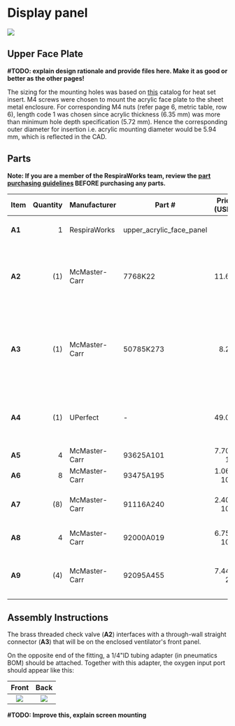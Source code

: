 # Display panel

![](images/through-fitting_1.jpg)

## Upper Face Plate

**#TODO: explain design rationale and provide files here. Make it as good or better as the other pages!**

The sizing for the mounting holes was based on [this](https://www.pemnet.com/fastening_products/pdf/sidata.pdf) catalog
for heat set insert.
M4 screws were chosen to mount the acrylic face plate to the sheet metal enclosure.
For corresponding M4 nuts (refer page 6, metric table, row 6), length code 1 was chosen since acrylic thickness
(6.35 mm) was more than minimum hole depth specification (5.72 mm).
Hence the corresponding outer diameter for insertion i.e. acrylic mounting diameter would be 5.94 mm, which is
reflected in the CAD.

## Parts

**Note: If you are a member of the RespiraWorks team, review the [part purchasing guidelines][ppg]
BEFORE purchasing any parts.**

[ppg]: ../../purchasing_guidelines.md
[pneu]: ../pneumatics
[brain]: ../../brain

| Item | Quantity  | Manufacturer  | Part #                   | Price (USD)  | Sources[*][ppg]| Notes |
| ---- |----------:| ------------- | ------------------------ | ------------:|:----------:|:------|
|**A1**| 1         | RespiraWorks  | upper_acrylic_face_panel |              | [C][a1rw]   | Upper acrylic face panel |
|**A2**| (1)       | McMaster-Carr | 7768K22                  | 11.62        | [C][a2mcmc] | brass threaded check valve, **DUPLICATE in [pneumatic assembly][pneu]** |
|**A3**| (1)       | McMaster-Carr | 50785K273                | 8.23         | [C][a3mcmc] | through-wall straight connector, 1/4NPT female, **DUPLICATE in [pneumatic assembly][pneu]** |
|**A4**| (1)       | UPerfect      | -                        | 49.00        | [A][a4ali]  | 7" capacitive touchscreen, **DUPLICATE in [brain build][brain]** |
|**A5**| 4         | McMaster-Carr | 93625A101                | 7.70 / 10    | [C][a5mcmc] | M2 locknut |
|**A6**| 8         | McMaster-Carr | 93475A195                | 1.06 / 100   | [C][a6mcmc] | M2 washer, 5mm OD |
|**A7**| (8)       | McMaster-Carr | 91116A240                | 2.40 / 100   | [C][a7mcmc] | M2 washer, 7mm OD, **alternate to A6** |
|**A8**| 4         | McMaster-Carr | 92000A019                | 6.75 / 100   | [C][a8mcmc] | M2 screw 12mm, phillips drive |
|**A9**| (4)       | McMaster-Carr | 92095A455                | 7.44 / 24    | [C][a9mcmc] | M2 screw 12mm, hex drive, **alternate to A8** |

[a1rw]:    #upper-face-plate
[a2mcmc]:  https://www.mcmaster.com/7768K22/
[a3mcmc]:  https://www.mcmaster.com/50785K273/
[a4ali]:   https://www.aliexpress.com/item/4000747984746.html
[a5mcmc]: https://www.mcmaster.com/93625A101/
[a6mcmc]: https://www.mcmaster.com/93475A195/
[a7mcmc]: https://www.mcmaster.com/91116A240/
[a8mcmc]: https://www.mcmaster.com/92000A019/
[a9mcmc]: https://www.mcmaster.com/92095A455/

## Assembly Instructions

The brass threaded check valve (**A2**) interfaces with a through-wall straight connector (**A3**) that will be on the
enclosed ventilator's front panel.

On the opposite end of the fitting, a 1/4"ID tubing adapter (in pneumatics BOM) should be attached. Together with this adapter,
the oxygen input port should appear like this:

|  Front    |  Back   |
:------------------:|:-----------------:|
![](images/through-fitting_1.jpg)  |  ![](images/through-fitting_2.jpg)  |

**#TODO: Improve this, explain screen mounting**
